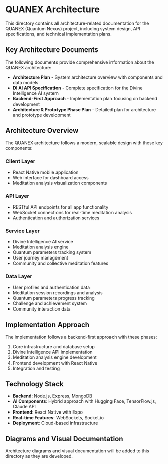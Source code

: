 # QUANEX Architecture

This directory contains all architecture-related documentation for the QUANEX (Quantum Nexus) project, including system design, API specifications, and technical implementation plans.

## Key Architecture Documents

The following documents provide comprehensive information about the QUANEX architecture:

- **Architecture Plan** - System architecture overview with components and data models
- **DI AI API Specification** - Complete specification for the Divine Intelligence AI system
- **Backend-First Approach** - Implementation plan focusing on backend development
- **Architecture & Prototype Phase Plan** - Detailed plan for architecture and prototype development

## Architecture Overview

The QUANEX architecture follows a modern, scalable design with these key components:

### Client Layer
- React Native mobile application
- Web interface for dashboard access
- Meditation analysis visualization components

### API Layer
- RESTful API endpoints for all app functionality
- WebSocket connections for real-time meditation analysis
- Authentication and authorization services

### Service Layer
- Divine Intelligence AI service
- Meditation analysis engine
- Quantum parameters tracking system
- User journey management
- Community and collective meditation features

### Data Layer
- User profiles and authentication data
- Meditation session recordings and analysis
- Quantum parameters progress tracking
- Challenge and achievement system
- Community interaction data

## Implementation Approach

The implementation follows a backend-first approach with these phases:

1. Core infrastructure and database setup
2. Divine Intelligence API implementation
3. Meditation analysis engine development
4. Frontend development with React Native
5. Integration and testing

## Technology Stack

- **Backend**: Node.js, Express, MongoDB
- **AI Components**: Hybrid approach with Hugging Face, TensorFlow.js, Claude API
- **Frontend**: React Native with Expo
- **Real-time Features**: WebSockets, Socket.io
- **Deployment**: Cloud-based infrastructure

## Diagrams and Visual Documentation

Architecture diagrams and visual documentation will be added to this directory as they are developed.
